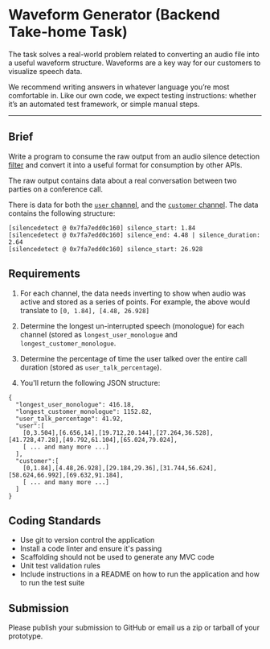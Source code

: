 # Waveform Generator (Backend Take-home Task)

The task solves a real-world problem related to converting an audio file into a useful waveform structure. Waveforms are a key way for our customers to visualize speech data.

We recommend writing answers in whatever language you’re most comfortable in. Like our own code, we expect testing instructions: whether it’s an automated test framework, or simple manual steps.

---

## Brief

Write a program to consume the raw output from an audio silence detection [filter](https://ffmpeg.org/ffmpeg-filters.html#silencedetect) and convert it into a useful format for consumption by other APIs.

The raw output contains data about a real conversation between two parties on a conference call. 

There is data for both the [`user` channel](https://rawgit.com/jiminny/join-the-team/master/assets/user-channel.txt), and the [`customer` channel](https://rawgit.com/jiminny/join-the-team/master/assets/customer-channel.txt). The data contains the following structure:

```
[silencedetect @ 0x7fa7edd0c160] silence_start: 1.84
[silencedetect @ 0x7fa7edd0c160] silence_end: 4.48 | silence_duration: 2.64
[silencedetect @ 0x7fa7edd0c160] silence_start: 26.928
```

## Requirements

1. For each channel, the data needs inverting to show when audio was active and stored as a series of points.
For example, the above would translate to `[0, 1.84], [4.48, 26.928]`

2. Determine the longest un-interrupted speech (monologue) for each channel (stored as `longest_user_monologue` and `longest_customer_monologue`.

3. Determine the percentage of time the user talked over the entire call duration (stored as `user_talk_percentage`).

4. You'll return the following JSON structure:

```
{
  "longest_user_monologue": 416.18,
  "longest_customer_monologue": 1152.82,
  "user_talk_percentage": 41.92,
  "user":[
    [0,3.504],[6.656,14],[19.712,20.144],[27.264,36.528],[41.728,47.28],[49.792,61.104],[65.024,79.024],
    [ ... and many more ...]
  ],
  "customer":[
    [0,1.84],[4.48,26.928],[29.184,29.36],[31.744,56.624],[58.624,66.992],[69.632,91.184],
    [ ... and many more ...]
  ]
}
```

## Coding Standards

* Use git to version control the application
* Install a code linter and ensure it's passing
* Scaffolding should not be used to generate any MVC code
* Unit test validation rules
* Include instructions in a README on how to run the application and how to run the test suite

## Submission

Please publish your submission to GitHub or email us a zip or tarball of your prototype.
